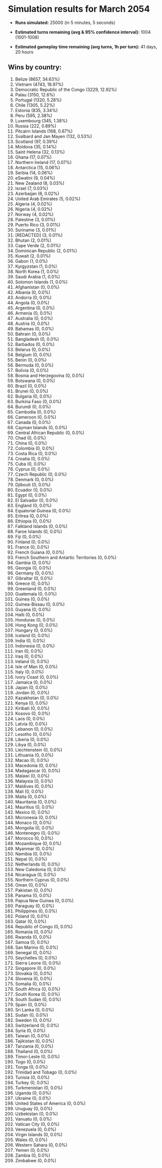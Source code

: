 # Simulation results for March 2054

* **Runs simulated:** 25000 (in 5 minutes, 5 seconds)

* **Estimated turns remaining (avg & 95% confidence interval):** 1004 (1001-1008)

* **Estimated gameplay time remaining (avg turns, 1h per turn):** 41 days, 20 hours

## Wins by country:
1. Belize (8657, 34.63%)
2. Vietnam (4743, 18.97%)
3. Democratic Republic of the Congo (3229, 12.92%)
4. Palau (3150, 12.6%)
5. Portugal (1320, 5.28%)
6. Chile (1305, 5.22%)
7. Estonia (835, 3.34%)
8. Peru (595, 2.38%)
9. Luxembourg (345, 1.38%)
10. Russia (222, 0.89%)
11. Pitcairn Islands (168, 0.67%)
12. Svalbard and Jan Mayen (132, 0.53%)
13. Scotland (97, 0.39%)
14. Moldova (35, 0.14%)
15. Saint Helena (32, 0.13%)
16. Ghana (17, 0.07%)
17. Northern Ireland (17, 0.07%)
18. Antarctica (15, 0.06%)
19. Serbia (14, 0.06%)
20. eSwatini (9, 0.04%)
21. New Zealand (8, 0.03%)
22. Israel (7, 0.03%)
23. Azerbaijan (6, 0.02%)
24. United Arab Emirates (5, 0.02%)
25. Algeria (4, 0.02%)
26. Nigeria (4, 0.02%)
27. Norway (4, 0.02%)
28. Palestine (3, 0.01%)
29. Puerto Rico (3, 0.01%)
30. Suriname (3, 0.01%)
31. [REDACTED] (3, 0.01%)
32. Bhutan (2, 0.01%)
33. Cape Verde (2, 0.01%)
34. Dominican Republic (2, 0.01%)
35. Kuwait (2, 0.01%)
36. Gabon (1, 0.0%)
37. Kyrgyzstan (1, 0.0%)
38. North Korea (1, 0.0%)
39. Saudi Arabia (1, 0.0%)
40. Solomon Islands (1, 0.0%)
41. Afghanistan (0, 0.0%)
42. Albania (0, 0.0%)
43. Andorra (0, 0.0%)
44. Angola (0, 0.0%)
45. Argentina (0, 0.0%)
46. Armenia (0, 0.0%)
47. Australia (0, 0.0%)
48. Austria (0, 0.0%)
49. Bahamas (0, 0.0%)
50. Bahrain (0, 0.0%)
51. Bangladesh (0, 0.0%)
52. Barbados (0, 0.0%)
53. Belarus (0, 0.0%)
54. Belgium (0, 0.0%)
55. Benin (0, 0.0%)
56. Bermuda (0, 0.0%)
57. Bolivia (0, 0.0%)
58. Bosnia and Herzegovina (0, 0.0%)
59. Botswana (0, 0.0%)
60. Brazil (0, 0.0%)
61. Brunei (0, 0.0%)
62. Bulgaria (0, 0.0%)
63. Burkina Faso (0, 0.0%)
64. Burundi (0, 0.0%)
65. Cambodia (0, 0.0%)
66. Cameroon (0, 0.0%)
67. Canada (0, 0.0%)
68. Cayman Islands (0, 0.0%)
69. Central African Republic (0, 0.0%)
70. Chad (0, 0.0%)
71. China (0, 0.0%)
72. Colombia (0, 0.0%)
73. Costa Rica (0, 0.0%)
74. Croatia (0, 0.0%)
75. Cuba (0, 0.0%)
76. Cyprus (0, 0.0%)
77. Czech Republic (0, 0.0%)
78. Denmark (0, 0.0%)
79. Djibouti (0, 0.0%)
80. Ecuador (0, 0.0%)
81. Egypt (0, 0.0%)
82. El Salvador (0, 0.0%)
83. England (0, 0.0%)
84. Equatorial Guinea (0, 0.0%)
85. Eritrea (0, 0.0%)
86. Ethiopia (0, 0.0%)
87. Falkland Islands (0, 0.0%)
88. Faroe Islands (0, 0.0%)
89. Fiji (0, 0.0%)
90. Finland (0, 0.0%)
91. France (0, 0.0%)
92. French Guiana (0, 0.0%)
93. French Southern and Antartic Territories (0, 0.0%)
94. Gambia (0, 0.0%)
95. Georgia (0, 0.0%)
96. Germany (0, 0.0%)
97. Gibraltar (0, 0.0%)
98. Greece (0, 0.0%)
99. Greenland (0, 0.0%)
100. Guatemala (0, 0.0%)
101. Guinea (0, 0.0%)
102. Guinea-Bissau (0, 0.0%)
103. Guyana (0, 0.0%)
104. Haiti (0, 0.0%)
105. Honduras (0, 0.0%)
106. Hong Kong (0, 0.0%)
107. Hungary (0, 0.0%)
108. Iceland (0, 0.0%)
109. India (0, 0.0%)
110. Indonesia (0, 0.0%)
111. Iran (0, 0.0%)
112. Iraq (0, 0.0%)
113. Ireland (0, 0.0%)
114. Isle of Man (0, 0.0%)
115. Italy (0, 0.0%)
116. Ivory Coast (0, 0.0%)
117. Jamaica (0, 0.0%)
118. Japan (0, 0.0%)
119. Jordan (0, 0.0%)
120. Kazakhstan (0, 0.0%)
121. Kenya (0, 0.0%)
122. Kiribati (0, 0.0%)
123. Kosovo (0, 0.0%)
124. Laos (0, 0.0%)
125. Latvia (0, 0.0%)
126. Lebanon (0, 0.0%)
127. Lesotho (0, 0.0%)
128. Liberia (0, 0.0%)
129. Libya (0, 0.0%)
130. Liechtenstein (0, 0.0%)
131. Lithuania (0, 0.0%)
132. Macao (0, 0.0%)
133. Macedonia (0, 0.0%)
134. Madagascar (0, 0.0%)
135. Malawi (0, 0.0%)
136. Malaysia (0, 0.0%)
137. Maldives (0, 0.0%)
138. Mali (0, 0.0%)
139. Malta (0, 0.0%)
140. Mauritania (0, 0.0%)
141. Mauritius (0, 0.0%)
142. Mexico (0, 0.0%)
143. Micronesia (0, 0.0%)
144. Monaco (0, 0.0%)
145. Mongolia (0, 0.0%)
146. Montenegro (0, 0.0%)
147. Morocco (0, 0.0%)
148. Mozambique (0, 0.0%)
149. Myanmar (0, 0.0%)
150. Namibia (0, 0.0%)
151. Nepal (0, 0.0%)
152. Netherlands (0, 0.0%)
153. New Caledonia (0, 0.0%)
154. Nicaragua (0, 0.0%)
155. Northern Cyprus (0, 0.0%)
156. Oman (0, 0.0%)
157. Pakistan (0, 0.0%)
158. Panama (0, 0.0%)
159. Papua New Guinea (0, 0.0%)
160. Paraguay (0, 0.0%)
161. Philippines (0, 0.0%)
162. Poland (0, 0.0%)
163. Qatar (0, 0.0%)
164. Republic of Congo (0, 0.0%)
165. Romania (0, 0.0%)
166. Rwanda (0, 0.0%)
167. Samoa (0, 0.0%)
168. San Marino (0, 0.0%)
169. Senegal (0, 0.0%)
170. Seychelles (0, 0.0%)
171. Sierra Leone (0, 0.0%)
172. Singapore (0, 0.0%)
173. Slovakia (0, 0.0%)
174. Slovenia (0, 0.0%)
175. Somalia (0, 0.0%)
176. South Africa (0, 0.0%)
177. South Korea (0, 0.0%)
178. South Sudan (0, 0.0%)
179. Spain (0, 0.0%)
180. Sri Lanka (0, 0.0%)
181. Sudan (0, 0.0%)
182. Sweden (0, 0.0%)
183. Switzerland (0, 0.0%)
184. Syria (0, 0.0%)
185. Taiwan (0, 0.0%)
186. Tajikistan (0, 0.0%)
187. Tanzania (0, 0.0%)
188. Thailand (0, 0.0%)
189. Timor-Leste (0, 0.0%)
190. Togo (0, 0.0%)
191. Tonga (0, 0.0%)
192. Trinidad and Tobago (0, 0.0%)
193. Tunisia (0, 0.0%)
194. Turkey (0, 0.0%)
195. Turkmenistan (0, 0.0%)
196. Uganda (0, 0.0%)
197. Ukraine (0, 0.0%)
198. United States of America (0, 0.0%)
199. Uruguay (0, 0.0%)
200. Uzbekistan (0, 0.0%)
201. Vanuatu (0, 0.0%)
202. Vatican City (0, 0.0%)
203. Venezuela (0, 0.0%)
204. Virgin Islands (0, 0.0%)
205. Wales (0, 0.0%)
206. Western Sahara (0, 0.0%)
207. Yemen (0, 0.0%)
208. Zambia (0, 0.0%)
209. Zimbabwe (0, 0.0%)
